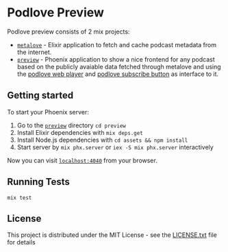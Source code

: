 # Podlove Preview

Podlove preview consists of 2 mix projects:

  * [`metalove`][metalove] - Elixir application to fetch and cache podcast metadata from the internet.
  * [`preview`][preview] - Phoenix application to show a nice frontend for any podcast based on the publicly avaiable data fetched through metalove and using the [podlove web player][podlove-web-player] and [podlove subscribe button][podlove-subscribe-button] as interface to it.

## Getting started

To start your Phoenix server:

  1. Go to the [`preview`][preview] directory `cd preview`
  1. Install Elixir dependencies with `mix deps.get`
  1. Install Node.js dependencies with `cd assets && npm install`
  1. Start server by `mix phx.server` or `iex -S mix phx.server` interactively

Now you can visit [`localhost:4040`](http://localhost:4040) from your browser.

## Running Tests

```
mix test
```

## License

This project is distributed under the MIT License - see the [LICENSE.txt](LICENSE.txt) file for details


[metalove]: metalove
[preview]: metalove
[podlove-web-player]: https://github.com/podlove/podlove-web-player
[podlove-subscribe-button]: https://github.com/podlove/podlove-subscribe-button
